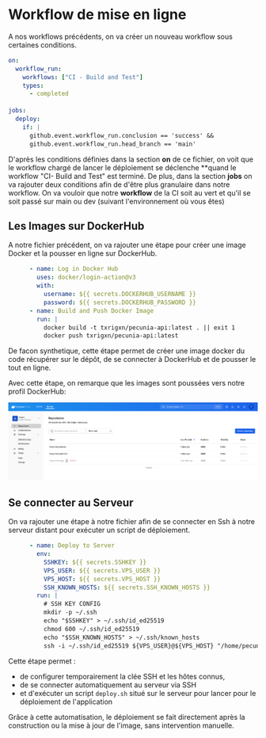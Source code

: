 # Workflow de mise en ligne

A nos workflows précédents, on va créer un nouveau workflow sous certaines conditions.

```yaml
on:
  workflow_run:
    workflows: ["CI - Build and Test"]
    types:
      - completed

jobs:
  deploy:
    if: |
      github.event.workflow_run.conclusion == 'success' &&
      github.event.workflow_run.head_branch == 'main'
```
D'après les conditions définies dans la section **on** de ce fichier, on voit que le workflow chargé de lancer le déploiement se déclenche **quand le workflow "CI- Build and Test" est terminé.
De plus, dans la section **jobs** on va rajouter deux conditions afin de d'être plus granulaire dans notre workflow.
On va vouloir que notre **workflow** de la CI soit au vert et qu'il se soit passé sur main ou dev (suivant l'environnement où vous êtes)


## Les Images sur DockerHub

A notre fichier précédent, on va rajouter une étape pour créer une image Docker et la pousser en ligne sur DockerHub.

```yaml
      - name: Log in Docker Hub
        uses: docker/login-action@v3
        with:
          username: ${{ secrets.DOCKERHUB_USERNAME }}
          password: ${{ secrets.DOCKERHUB_PASSWORD }}
      - name: Build and Push Docker Image
        run: |
          docker build -t txrigxn/pecunia-api:latest . || exit 1
          docker push txrigxn/pecunia-api:latest
```

De facon synthetique, cette étape permet de créer une image docker du code récupérer sur le dépôt, de se connecter à DockerHub et de pousser le tout en ligne.

Avec cette étape, on remarque que les images sont poussées vers notre profil DockerHub: 

![Dockerhub](../images/dockerhub_repo.png) 

## Se connecter au Serveur

On va rajouter une étape à notre fichier afin de se connecter en Ssh à notre serveur distant pour exécuter un script de déploiement.

```yaml
      - name: Deploy to Server
        env:
          SSHKEY: ${{ secrets.SSHKEY }}
          VPS_USER: ${{ secrets.VPS_USER }}
          VPS_HOST: ${{ secrets.VPS_HOST }}
          SSH_KNOWN_HOSTS: ${{ secrets.SSH_KNOWN_HOSTS }}
        run: |
          # SSH KEY CONFIG
          mkdir -p ~/.ssh
          echo "$SSHKEY" > ~/.ssh/id_ed25519
          chmod 600 ~/.ssh/id_ed25519
          echo "$SSH_KNOWN_HOSTS" > ~/.ssh/known_hosts
          ssh -i ~/.ssh/id_ed25519 ${VPS_USER}@${VPS_HOST} "/home/pecunia/pecunia/deploy.sh"
```

Cette étape permet :
- de configurer temporairement la clée SSH et les hôtes connus,
- de se connecter automatiquement au serveur via SSH
- et d'exécuter un script `deploy.sh` situé sur le serveur pour lancer pour le déploiement de l'application

Grâce à cette automatisation, le déploiement se fait directement après la construction ou la mise à jour de l'image, sans intervention manuelle.


